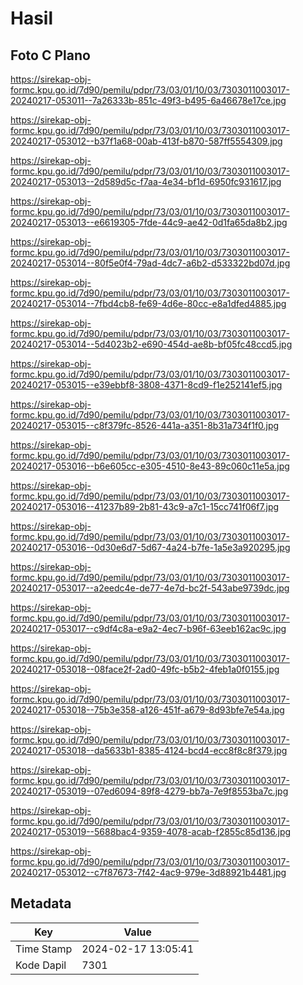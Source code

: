 # Hasil

## Foto C Plano

https://sirekap-obj-formc.kpu.go.id/7d90/pemilu/pdpr/73/03/01/10/03/7303011003017-20240217-053011--7a26333b-851c-49f3-b495-6a46678e17ce.jpg

https://sirekap-obj-formc.kpu.go.id/7d90/pemilu/pdpr/73/03/01/10/03/7303011003017-20240217-053012--b37f1a68-00ab-413f-b870-587ff5554309.jpg

https://sirekap-obj-formc.kpu.go.id/7d90/pemilu/pdpr/73/03/01/10/03/7303011003017-20240217-053013--2d589d5c-f7aa-4e34-bf1d-6950fc931617.jpg

https://sirekap-obj-formc.kpu.go.id/7d90/pemilu/pdpr/73/03/01/10/03/7303011003017-20240217-053013--e6619305-7fde-44c9-ae42-0d1fa65da8b2.jpg

https://sirekap-obj-formc.kpu.go.id/7d90/pemilu/pdpr/73/03/01/10/03/7303011003017-20240217-053014--80f5e0f4-79ad-4dc7-a6b2-d533322bd07d.jpg

https://sirekap-obj-formc.kpu.go.id/7d90/pemilu/pdpr/73/03/01/10/03/7303011003017-20240217-053014--7fbd4cb8-fe69-4d6e-80cc-e8a1dfed4885.jpg

https://sirekap-obj-formc.kpu.go.id/7d90/pemilu/pdpr/73/03/01/10/03/7303011003017-20240217-053014--5d4023b2-e690-454d-ae8b-bf05fc48ccd5.jpg

https://sirekap-obj-formc.kpu.go.id/7d90/pemilu/pdpr/73/03/01/10/03/7303011003017-20240217-053015--e39ebbf8-3808-4371-8cd9-f1e252141ef5.jpg

https://sirekap-obj-formc.kpu.go.id/7d90/pemilu/pdpr/73/03/01/10/03/7303011003017-20240217-053015--c8f379fc-8526-441a-a351-8b31a734f1f0.jpg

https://sirekap-obj-formc.kpu.go.id/7d90/pemilu/pdpr/73/03/01/10/03/7303011003017-20240217-053016--b6e605cc-e305-4510-8e43-89c060c11e5a.jpg

https://sirekap-obj-formc.kpu.go.id/7d90/pemilu/pdpr/73/03/01/10/03/7303011003017-20240217-053016--41237b89-2b81-43c9-a7c1-15cc741f06f7.jpg

https://sirekap-obj-formc.kpu.go.id/7d90/pemilu/pdpr/73/03/01/10/03/7303011003017-20240217-053016--0d30e6d7-5d67-4a24-b7fe-1a5e3a920295.jpg

https://sirekap-obj-formc.kpu.go.id/7d90/pemilu/pdpr/73/03/01/10/03/7303011003017-20240217-053017--a2eedc4e-de77-4e7d-bc2f-543abe9739dc.jpg

https://sirekap-obj-formc.kpu.go.id/7d90/pemilu/pdpr/73/03/01/10/03/7303011003017-20240217-053017--c9df4c8a-e9a2-4ec7-b96f-63eeb162ac9c.jpg

https://sirekap-obj-formc.kpu.go.id/7d90/pemilu/pdpr/73/03/01/10/03/7303011003017-20240217-053018--08face2f-2ad0-49fc-b5b2-4feb1a0f0155.jpg

https://sirekap-obj-formc.kpu.go.id/7d90/pemilu/pdpr/73/03/01/10/03/7303011003017-20240217-053018--75b3e358-a126-451f-a679-8d93bfe7e54a.jpg

https://sirekap-obj-formc.kpu.go.id/7d90/pemilu/pdpr/73/03/01/10/03/7303011003017-20240217-053018--da5633b1-8385-4124-bcd4-ecc8f8c8f379.jpg

https://sirekap-obj-formc.kpu.go.id/7d90/pemilu/pdpr/73/03/01/10/03/7303011003017-20240217-053019--07ed6094-89f8-4279-bb7a-7e9f8553ba7c.jpg

https://sirekap-obj-formc.kpu.go.id/7d90/pemilu/pdpr/73/03/01/10/03/7303011003017-20240217-053019--5688bac4-9359-4078-acab-f2855c85d136.jpg

https://sirekap-obj-formc.kpu.go.id/7d90/pemilu/pdpr/73/03/01/10/03/7303011003017-20240217-053012--c7f87673-7f42-4ac9-979e-3d88921b4481.jpg


## Metadata

| Key        | Value               |
| ---------- | ------------------- |
| Time Stamp | 2024-02-17 13:05:41 |
| Kode Dapil | 7301                |



